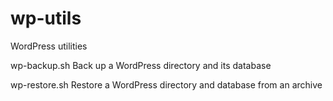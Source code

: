# wp-utils
WordPress utilities

wp-backup.sh
Back up a WordPress directory and its database

wp-restore.sh
Restore a WordPress directory and database from an archive
